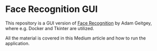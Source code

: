 # Face Recognition GUI
This repository is a GUI version of [Face Recognition](https://github.com/ageitgey/face_recognition) by Adam Geitgey, where e.g. Docker and Tkinter are utilized. 

All the material is covered in this Medium article and how to run the application.